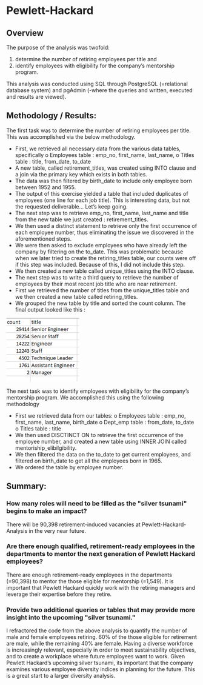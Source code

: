 # Pewlett-Hackard

## Overview 

The purpose of the analysis was twofold: 

1.	determine the number of retiring employees per title and 
2.	identify employees with eligibility for the company’s mentorship program.  

This analysis was conducted using SQL through PostgreSQL (=relational database system) and pgAdmin (-where the queries and written, executed and results are viewed).  

## Methodology / Results: 

The first task was to determine the number of retiring employees per title.  This was accomplished via the below methodology.  
-	First, we retrieved all necessary data from the various data tables, specifically
o	Employees table : emp_no, first_name, last_name, 
o	Titles table : title, from_date, to_date
-	A new table, called retirement_titles, was created using INTO clause and a join via the primary key which exists in both tables.  
-	The data was then filtered by birth_date to include only employee born between 1952 and 1955.
-	The output of this exercise yielded a table that included duplicates of employees (one line for each job title).  This is interesting data, but not the requested deliverable… Let’s keep going.
-	The next step was to retrieve emp_no, first_name, last_name and title from the new table we just created : retirement_titles.  
-	We then used a distinct statement to retrieve only the first occurrence of each employee number, thus eliminating the issue we discovered in the aforementioned steps.  
-	We were then asked to exclude employees who have already left the company by filtering on the to_date.  This was problematic because when we later tried to create the retiring_titles table, our counts were off if this step was included.  Because of this, I did not include this step.  
-	We then created a new table called unique_titles using the INTO clause.  
-	The next step was to write a third query to retrieve the number of employees by their most recent job title who are near retirement. 
-	First we retrieved the number of titles from the unique_titles table and we then created a new table called retiring_titles.  
-	We grouped the new table by title and sorted the count column.  The final output looked like this : 

![Figure 1](https://github.com/AMHembrough/Pewlett-Hackard-Analysis/blob/main/Deliverable1.PNG)

The next task was to identify employees with eligibility for the company’s mentorship program.  We accomplished this using the following methodology
-	First we retrieved data from our tables: 
o	Employees table : emp_no, first_name, last_name, birth_date
o	Dept_emp table : from_date, to_date
o	Titles table : title
-	We then used DISCTINCT ON to retrieve the first  occurrence of the employee number, and created a new table using INNER JOIN called mentoriship_elibilgibility.
-	We then filtered the data on the to_date  to get current employees, and filtered on birth_date to get all the employees born in 1965.
-	We ordered the table by employee number.  

## Summary: 

### How many roles will need to be filled as the "silver tsunami" begins to make an impact?

There will be 90,398 retirement-induced vacancies at Pewlett-Hackard-Analysis in the very near future.  

### Are there enough qualified, retirement-ready employees in the departments to mentor the next generation of Pewlett Hackard employees?

There are enough retirement-ready employees in the departments (=90,398) to mentor the those eligible for mentorship (=1,549).  It is important that Pewlett Hackard quickly work with the retiring managers and leverage their expertise before they retire.  

### Provide two additional queries or tables that may provide more insight into the upcoming "silver tsunami."

I refractored the code from the above analysis to quantify the number of male and female employees retiring.  60% of the those eligible for retirement are male, while the remaining 40% are female.  Having a diverse workforce is increasingly relevant, especially in order to meet sustainability objectives, and to create a workplace where future employees want to work.  Given Pewlett Hackard’s upcoming silver tsunami, its important that the company examines various employee diversity indices in planning for the future.  This is a great start to a larger diversity analysis.  
